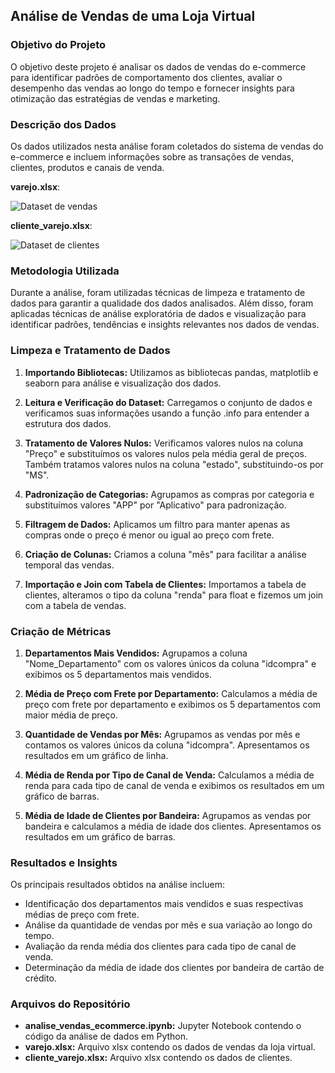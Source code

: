 ## Análise de Vendas de uma Loja Virtual


### Objetivo do Projeto

O objetivo deste projeto é analisar os dados de vendas do e-commerce para identificar padrões de comportamento dos clientes, avaliar o desempenho das vendas ao longo do tempo e fornecer insights para otimização das estratégias de vendas e marketing.

### Descrição dos Dados

Os dados utilizados nesta análise foram coletados do sistema de vendas do e-commerce e incluem informações sobre as transações de vendas, clientes, produtos e canais de venda.

**varejo.xlsx**:  


![Dataset de vendas](https://github.com/leandroboteon/pandas-analise-vendas-loja-virtual/assets/167100723/1cd1ba06-5e5c-4b2f-9acf-12025d62146d)

**cliente_varejo.xlsx**:  


![Dataset de clientes](https://github.com/leandroboteon/pandas-analise-vendas-loja-virtual/assets/167100723/887ad583-db6d-4197-9974-c743117e3f46)

### Metodologia Utilizada

Durante a análise, foram utilizadas técnicas de limpeza e tratamento de dados para garantir a qualidade dos dados analisados. Além disso, foram aplicadas técnicas de análise exploratória de dados e visualização para identificar padrões, tendências e insights relevantes nos dados de vendas.

### Limpeza e Tratamento de Dados

1. **Importando Bibliotecas:** Utilizamos as bibliotecas pandas, matplotlib e seaborn para análise e visualização dos dados.

2. **Leitura e Verificação do Dataset:** Carregamos o conjunto de dados e verificamos suas informações usando a função .info para entender a estrutura dos dados.

3. **Tratamento de Valores Nulos:** Verificamos valores nulos na coluna "Preço" e substituímos os valores nulos pela média geral de preços. Também tratamos valores nulos na coluna "estado", substituindo-os por "MS".

4. **Padronização de Categorias:** Agrupamos as compras por categoria e substituímos valores "APP" por "Aplicativo" para padronização.

5. **Filtragem de Dados:** Aplicamos um filtro para manter apenas as compras onde o preço é menor ou igual ao preço com frete.

6. **Criação de Colunas:** Criamos a coluna "mês" para facilitar a análise temporal das vendas.

7. **Importação e Join com Tabela de Clientes:** Importamos a tabela de clientes, alteramos o tipo da coluna "renda" para float e fizemos um join com a tabela de vendas.

### Criação de Métricas

1. **Departamentos Mais Vendidos:** Agrupamos a coluna "Nome_Departamento" com os valores únicos da coluna "idcompra" e exibimos os 5 departamentos mais vendidos.

2. **Média de Preço com Frete por Departamento:** Calculamos a média de preço com frete por departamento e exibimos os 5 departamentos com maior média de preço.

3. **Quantidade de Vendas por Mês:** Agrupamos as vendas por mês e contamos os valores únicos da coluna "idcompra". Apresentamos os resultados em um gráfico de linha.

4. **Média de Renda por Tipo de Canal de Venda:** Calculamos a média de renda para cada tipo de canal de venda e exibimos os resultados em um gráfico de barras.

5. **Média de Idade de Clientes por Bandeira:** Agrupamos as vendas por bandeira e calculamos a média de idade dos clientes. Apresentamos os resultados em um gráfico de barras.

### Resultados e Insights

Os principais resultados obtidos na análise incluem:
- Identificação dos departamentos mais vendidos e suas respectivas médias de preço com frete.
- Análise da quantidade de vendas por mês e sua variação ao longo do tempo.
- Avaliação da renda média dos clientes para cada tipo de canal de venda.
- Determinação da média de idade dos clientes por bandeira de cartão de crédito.

### Arquivos do Repositório

- **analise_vendas_ecommerce.ipynb:** Jupyter Notebook contendo o código da análise de dados em Python.
- **varejo.xlsx:** Arquivo xlsx contendo os dados de vendas da loja virtual.
- **cliente_varejo.xlsx:** Arquivo xlsx contendo os dados de clientes.
